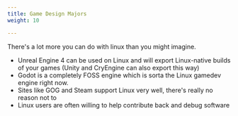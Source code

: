 ```yaml
---
title: Game Design Majors
weight: 10

---
```


There's a lot more you can do with linux than you might imagine.

- Unreal Engine 4 can be used on Linux and will export Linux-native builds of your games (Unity and CryEngine can also export this way)
- Godot is a completely FOSS engine which is sorta the Linux gamedev engine right now.
- Sites like GOG and Steam support Linux very well, there's really no reason not to
- Linux users are often willing to help contribute back and debug software